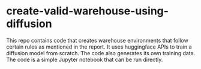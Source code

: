 # create-valid-warehouse-using-diffusion

This repo contains code that creates warehouse environments that follow certain rules as mentioned in the report. It uses huggingface APIs to train a diffusion model from scratch. The code also generates its own training data. The code is a simple Jupyter notebook that can be run directly.
